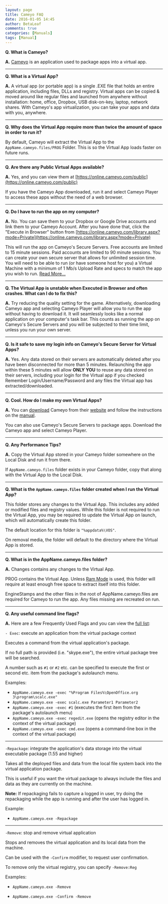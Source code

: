 ```yaml
---
layout: page
title: Cameyo FAQ
date: 2016-01-05 14:45
author: BetaLeaf
comments: true
categories: [Manuals]
tags: [Manual]
---
```

**Q. What is Cameyo?**  

**A.** [Cameyo](http://www.cameyo.com/about) is an application used to package apps into a virtual app.  

---
**Q. What is a Virtual App?**  

**A.** A virtual app (or portable app) is a single .EXE file that holds an entire application, including files, DLLs and registry. Virtual apps can be copied & moved around like regular files and launched from anywhere without installation: home, office, Dropbox, USB disk-on-key, laptop, network shares. With Cameyo's app virtualization, you can take your apps and data with you, anywhere.  

---
**Q. Why does the Virtual App require more than twice the amount of space in order to run it?**  

By default, Cameyo will extract the Virtual App to the ```AppName.cameyo.files/PROG``` Folder. This is so the Virtual App loads faster on future runs.  

---
**Q. Are there any Public Virtual Apps available?**  

**A.** Yes, and you can view them at [https://online.cameyo.com/public](https://online.cameyo.com/public)  

If you have the Cameyo App downloaded, run it and select Cameyo Player to access these apps without the need of a web browser.  

---
**Q. Do I have to run the app on my computer?**  

**A.** No. You can save them to your Dropbox or Google Drive accounts and link them to your Cameyo Account. After you have done that, click the "Execute in Browser" button from [https://online.cameyo.com/library.aspx?mode=Private](https://online.cameyo.com/library.aspx?mode=Private)  

This will run the app on Cameyo's Secure Servers. Free accounts are limited to 15 minute sessions. Paid accounts are limited to 90 minute sessions. You can create your own secure server that allows for unlimited session time. You will need to be able to run (or have someone host for you) a Virtual Machine with a minimum of 1 Mb/s Upload Rate and specs to match the app you wish to run. [Read More...](https://online.cameyo.com/playservers/add)  

---
**Q. The Virtual App is unstable when Executed in Browser and often crashes. What can I do to fix this?**  

**A.** Try reducing the quality setting for the game. Alternatively, downloading Cameyo app and selecting Cameyo Player will allow you to run the app without having to download it. It will seamlessly looks like a normal application on your computer's task bar. This counts as running the app on Cameyo's Secure Servers and you will be subjected to their time limit, unless you run your own server.  

---
**Q. Is it safe to save my login info on Cameyo's Secure Server for Virtual Apps?**  

**A.** Yes. Any data stored on their servers are automatically deleted after you have been disconnected for more than 5 minutes. Relaunching the app within these 5 minutes will allow **ONLY YOU** to reuse any data stored on their servers, including your login for the Virtual app if you checked Remember Login/Username/Password and any files the Virtual app has extracted/downloaded.  

---
**Q. Cool. How do I make my own Virtual Apps?**  

**A.** You can [download](http://cameyo.com/download) Cameyo from their [website](http://cameyo.com/) and follow the instructions on the [manual](http://www.cameyo.com/doc/index.html).  

You can also use Cameyo's Secure Servers to package apps. Download the Cameyo app and select Cameyo Player.  

---
**Q. Any Performance Tips?**  

**A.** Copy the Virtual App stored in your Cameyo folder somewhere on the Local Disk and run it from there.  

If ```AppName.cameyo.files``` folder exists in your Cameyo folder, copy that along with the Virtual App to the Local Disk.  

---
**Q. What is the ```AppName.cameyo.files``` folder created when I run the Virtual App?**  

This folder stores any changes to the Virtual App. This includes any added or modified files and registry values. While this folder is not required to run the Virtual App, you may be required to update the Virtual App on launch, which will automatically create this folder.  

The default location for this folder is ```"%appdata%\VOS"```.  

On removal media, the folder will default to the directory where the Virtual App is stored.  

---
**Q. What is in the AppName.cameyo.files folder?**  

**A.** Changes contains any changes to the Virtual App.  

PROG contains the Virtual App. Unless [Ram Mode](http://www.cameyo.com/doc/step_2_editing_a_virtual_packa.htm) is used, this folder will require at least enough free space to extract itself into this folder.  

EngineStamps and the other files in the root of AppName.cameyo.files are required for Cameyo to run the app. Any files missing are recreated on run.  

---
**Q. Any useful command line flags?**  

**A.** Here are a few Frequently Used Flags and you can view the [full list](http://www.cameyo.com/doc/virtual_package_command_lines.htm):  

  ```- Exec```: execute an application from the virtual package context  

Executes a command from the virtual application's package.  

If no full path is provided (i.e. "skype.exe"), the entire virtual package tree will be searched.  

A number such as ```#1``` or ```#2``` etc. can be specified to execute the first or second etc. item from the package's autolaunch menu.  

Examples:  

  - ```AppName.cameyo.exe -exec "%Program Files%\OpenOffice.org 3\program\scalc.exe"```  
  - ```AppName.cameyo.exe -exec scalc.exe Parameter1 Parameter2```  
  - ```AppName.cameyo.exe -exec #1``` (executes the first item from the package's autolaunch menu)  
  - ```AppName.cameyo.exe -exec regedit.exe``` (opens the registry editor in the context of the virtual package)  
  - ```AppName.cameyo.exe -exec cmd.exe``` (opens a command-line box in the context of the virtual package)  

---
```-Repackage```: integrate the application's data storage into the virtual executable package (1.55 and higher)  

Takes all the deployed files and data from the local file system back into the virtual application package.  

This is useful if you want the virtual package to always include the files and data as they are currently on the machine.  

**Note:** If repackaging fails to capture a logged in user, try doing the repackaging while the app is running and after the user has logged in.  

Example:
  - ```AppName.cameyo.exe -Repackage```

---
```-Remove```: stop and remove virtual application  

Stops and removes the virtual application and its local data from the machine.  

Can be used with the ```-Confirm``` modifier, to request user confirmation.  

To remove only the virtual registry, you can specify ```-Remove:Reg```  

Examples:

- ```AppName.cameyo.exe -Remove```  

- ```AppName.cameyo.exe -Confirm -Remove```  